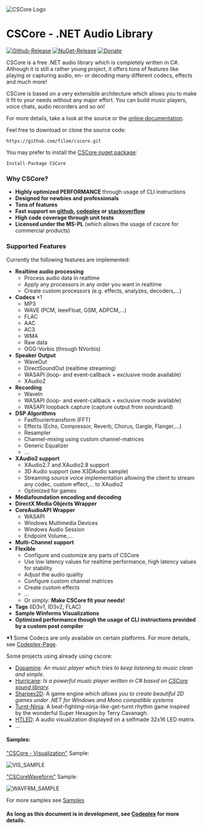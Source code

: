 ![CSCore Logo](http://fs1.directupload.net/images/150528/h8n8qwyc.png)


# CSCore - .NET Audio Library #

[![Github-Release](https://img.shields.io/github/release/filoe/cscore.svg)](https://github.com/filoe/cscore/releases)
[![NuGet-Release](https://img.shields.io/nuget/v/CSCore.svg)](https://www.nuget.org/packages/CSCore/)
[![Donate](https://img.shields.io/badge/Donate-PayPal-green.svg)](https://www.paypal.com/cgi-bin/webscr?cmd=_s-xclick&hosted_button_id=N2ZU8PSBFEXPJ)

CSCore is a free .NET audio library which is completely written in C#. Although it is still a rather young project, it offers tons of features like playing or capturing audio, en- or decoding many different codecs, effects and much more!

CSCore is based on a very extensible architecture which allows you to make it fit to your needs without any major effort. You can build music players, voice chats, audio recorders and so on!

For more details, take a look at the source or the [online documentation](http://filoe.github.io/cscore/sharpDox/).

Feel free to download or clone the source code:

    https://github.com/filoe/cscore.git

You may prefer to install the [CSCore nuget package](https://www.nuget.org/packages/CSCore/):

    Install-Package CSCore

### Why CSCore? ###
 - **Highly optimized PERFORMANCE** through usage of CLI instructions
 - **Designed for newbies and professionals** 
 - **Tons of features**
 - **Fast support on [github](https://github.com/filoe/cscore), [codeplex](http://cscore.codeplex.com/) or [stackoverflow](http://stackoverflow.com/questions/tagged/cscore)** 
 - **High code coverage through unit tests** 
 - **Licensed under the MS-PL** (which allows the usage of cscore
   for commercial products)

### Supported Features ###

Currently the following features are implemented:

- **Realtime audio processing**
  - Process audio data in realtime
  - Apply any processors in any order you want in realtime
  - Create custom processors (e.g. effects, analyzes, decoders,...)
- **Codecs** *1
  - MP3
  - WAVE (PCM, IeeeFloat, GSM, ADPCM,...)
  - FLAC
  - AAC
  - AC3
  - WMA
  - Raw data
  - OGG-Vorbis (through NVorbis)
- **Speaker Output**
  - WaveOut
  - DirectSoundOut (realtime streaming)
  - WASAPI (loop- and event-callback + exclusive mode available)
  - XAudio2
- **Recording**
  - WaveIn
  - WASAPI (loop- and event-callback + exclusive mode available)
  - WASAPI loopback capture (capture output from soundcard)
- **DSP Algorithms**
  - Fastfouriertransform (FFT)
  - Effects (Echo, Compressor, Reverb, Chorus, Gargle, Flanger,...)
  - Resampler
  - Channel-mixing using custom channel-matrices
  - Generic Equalizer
  - ...
- **XAudio2 support**
  - XAudio2.7 and XAudio2.8 support
  - 3D Audio support (see X3DAudio sample)
  - Streaming source voice implementation allowing
    the client to stream any codec, custom effect,... to XAudio2
  - Optimized for games
- **Mediafoundation encoding and decoding**
- **DirectX Media Objects Wrapper**
- **CoreAudioAPI Wrapper**
  - WASAPI
  - Windows Multimedia Devices
  - Windows Audio Session
  - Endpoint Volume,...
- **Multi-Channel support**
- **Flexible**
  - Configure and customize any parts of CSCore
  - Use low latency values for realtime performance, high latency values for stability
  - Adjust the audio quality
  - Configure custom channel matrices
  - Create custom effects
  - ...
  - Or simply: **Make CSCore fit your needs!**
- **Tags** (ID3v1, ID3v2, FLAC)
- **Sample Winforms Visualizations**
- **Optimized performance though the usage of CLI instructions provided by a custom post compiler**

**\*1** Some Codecs are only available on certain platforms. For more details, see [Codeplex-Page](http://cscore.codeplex.com/).

Some projects using already using cscore:
- [Dopamine](http://www.digimezzo.com/software/dopamine/): _An music player which tries to keep listening to music clean and simple._
- [Hurricane](https://github.com/Alkalinee/Hurricane): _Is a powerful music player written in C# based on [CSCore sound library](https://github.com/filoe/cscore)._
- [Sharpex2D](https://github.com/ThuCommix/Sharpex2D): A game engine which _allows you to create beautiful 2D games under .NET for Windows and Mono compatible systems_
- [Turnt-Ninja](https://github.com/opcon/turnt-ninja): A beat-fighting-ninja-like-get-turnt rhythm game inspired by the wonderful Super Hexagon by Terry Cavanagh.
- [HTLED](https://www.youtube.com/watch?v=tbrKepBgH3M): A audio visualization displayed on a selfmade 32x16 LED matrix.
- ...

#### Samples: ####

["CSCore - Visualization"](Samples/WinformsVisualization) Sample:

![VIS_SAMPLE](http://download-codeplex.sec.s-msft.com/Download?ProjectName=cscore&DownloadId=970569)

["CSCoreWaveform"](Samples/CSCoreWaveform) Sample:

![WAVFRM_SAMPLE](http://fs5.directupload.net/images/160229/adjvd9u9.png)

For more samples see [Samples](Samples/)

#### As long as this document is in development, see [Codeplex](http://cscore.codeplex.com/) for more details.  ####